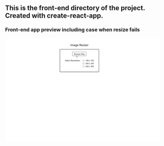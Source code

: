 ## This is the front-end directory of the project. Created with create-react-app.

### Front-end app preview including case when resize fails
![Preview](front-end-fail.gif) 

